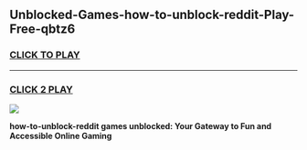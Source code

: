 
## Unblocked-Games-how-to-unblock-reddit-Play-Free-qbtz6
<h3>
<a href="https://premium76.site?title=how-to-unblock-reddit&ref=12A">CLICK TO PLAY</a></h3>
<hr>

<h3>
<a href="https://premium76.site?title=how-to-unblock-reddit&ref=12A">CLICK 2 PLAY</a>
  
</h3>

<a href="https://premium76.site?title=how-to-unblock-reddit&ref=12A"><img src="https://clearcache.store/games.png"></a>


**how-to-unblock-reddit games unblocked: Your Gateway to Fun and Accessible Online Gaming**

